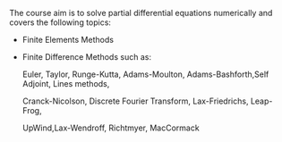 The course aim is to solve partial differential equations numerically and covers the following topics:
  - Finite Elements Methods
  - Finite Difference Methods such as:

      Euler, Taylor, Runge-Kutta, Adams-Moulton, Adams-Bashforth,Self Adjoint, Lines methods,

      Cranck-Nicolson, Discrete Fourier Transform, Lax-Friedrichs, Leap-Frog,       

      UpWind,Lax-Wendroff, Richtmyer, MacCormack

